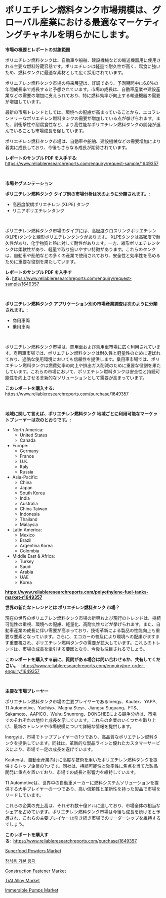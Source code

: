 <p><h1>ポリエチレン燃料タンク市場規模は、グローバル産業における最適なマーケティングチャネルを明らかにします。</h1></p><p><strong>市場の概要とレポートの対象範囲</strong></p>
<p><p>ポリエチレン燃料タンクは、自動車や船舶、建設機械などの輸送機器用に使用される主要な燃料貯蔵容器です。ポリエチレンは軽量で耐久性が高く、腐食に強いため、燃料タンクに最適な素材として広く採用されています。</p><p>ポリエチレン燃料タンク市場の将来展望は、好調であり、予測期間中に6.8%の年間成長率で成長すると予想されています。市場の成長は、自動車産業や建設産業などの需要の増加に支えられており、特に燃料効率が向上する輸送機器の需要が増加しています。</p><p>最新の市場トレンドとしては、環境への配慮が高まっていることから、エコフレンドリーなポリエチレン燃料タンクの需要が増加している点が挙げられます。また、耐衝撃性や耐腐食性など、より高性能なポリエチレン燃料タンクの開発が進んでいることも市場成長を促しています。</p><p>ポリエチレン燃料タンク市場は、自動車や船舶、建設機械などの需要増加により着実に成長しており、今後もさらなる成長が期待されています。</p></p>
<p><strong>レポートのサンプル PDF を入手する:</strong> <a href="https://www.reliableresearchreports.com/enquiry/request-sample/1649357">https://www.reliableresearchreports.com/enquiry/request-sample/1649357</a></p>
<p>&nbsp;</p>
<p><strong>市場セグメンテーション</strong></p>
<p><strong>ポリエチレン燃料タンク タイプ別の市場分析は次のように分類されます。:</strong></p>
<p><ul><li>高密度架橋ポリエチレン (XLPE) タンク</li><li>リニアポリエチレンタンク</li></ul></p>
<p>&nbsp;</p>
<p><p>ポリエチレン燃料タンク市場のタイプには、高密度クロスリンクポリエチレン(XLPE)タンクと線形ポリエチレンタンクがあります。 XLPEタンクは高密度で耐久性があり、化学物質と熱に対して耐性があります。一方、線形ポリエチレンタンクは柔軟性があり、軽量で取り扱いやすい特徴があります。これらのタンクは、自動車や船舶などの多くの産業で使用されており、安全性と効率性を高めるために重要な役割を果たしています。</p></p>
<p><strong>レポートのサンプル PDF を入手する:</strong>&nbsp;<a href="https://www.reliableresearchreports.com/enquiry/request-sample/1649357">https://www.reliableresearchreports.com/enquiry/request-sample/1649357</a></p>
<p>&nbsp;</p>
<p><strong> ポリエチレン燃料タンク アプリケーション別の市場産業調査は次のように分類されます。:</strong></p>
<p><ul><li>商用車両</li><li>乗用車両</li></ul></p>
<p>&nbsp;</p>
<p><p>ポリエチレン燃料タンク市場は、商用車および乗用車市場に広く利用されています。商用車市場では、ポリエチレン燃料タンクは耐久性と軽量性のために選ばれており、過酷な使用環境においても信頼性を提供します。乗用車市場では、ポリエチレン燃料タンクは燃費効率の向上や排出ガス削減のために重要な役割を果たしています。これらの市場において、ポリエチレン燃料タンクは安全性と持続可能性を向上させる革新的なソリューションとして需要が高まっています。</p></p>
<p><strong>このレポートを購入する:</strong>&nbsp; <a href="https://www.reliableresearchreports.com/purchase/1649357">https://www.reliableresearchreports.com/purchase/1649357</a></p>
<p>&nbsp;</p>
<p><strong>地域に関して言えば、ポリエチレン燃料タンク 地域ごとに利用可能なマーケットプレーヤーは次のとおりです。:</strong></p>
<p><ul>
    <li>
        North America:
        <ul>
            <li>United States</li>
            <li>Canada</li>
        </ul>
    </li>
    <li>
        Europe:
        <ul>
            <li>Germany</li>
            <li>France</li>
            <li>U.K.</li>
            <li>Italy</li>
            <li>Russia</li>
        </ul>
    </li>
    <li>
        Asia-Pacific:
        <ul>
            <li>China</li>
            <li>Japan</li>
            <li>South Korea</li>
            <li>India</li>
            <li>Australia</li>
            <li>China Taiwan</li>
            <li>Indonesia</li>
            <li>Thailand</li>
            <li>Malaysia</li>
        </ul>
    </li>
    <li>
        Latin America:
        <ul>
            <li>Mexico</li>
            <li>Brazil</li>
            <li>Argentina Korea</li>
            <li>Colombia</li>
        </ul>
    </li>
    <li>
        Middle East & Africa:
        <ul>
            <li>Turkey</li>
            <li>Saudi</li>
            <li>Arabia</li>
            <li>UAE</li>
            <li>Korea</li>
        </ul>
    </li>
    </ul></p>
<p><strong><a href="https://www.reliableresearchreports.com/polyethylene-fuel-tanks-market-r1649357">https://www.reliableresearchreports.com/polyethylene-fuel-tanks-market-r1649357</a></strong>&nbsp;</p>
<p><strong>世界の新たなトレンドとは ポリエチレン燃料タンク 市場？</strong></p>
<p><p>現在の世界のポリエチレン燃料タンク市場の新興および現行のトレンドは、持続可能性の重視、環境への配慮、軽量化、高耐久性などが挙げられます。また、自動車産業の成長に伴い需要が高まっており、技術革新による製品の性能向上も重要な要素となっています。さらに、エコカーの普及により環境への配慮がますます重要視され、ポリエチレン燃料タンクの需要が拡大しています。これらのトレンドは、市場の成長を牽引する要因となり、今後も注目されるでしょう。</p></p>
<p><strong>このレポートを購入する前に、質問がある場合は問い合わせるか、共有してください。</strong>- <a href="https://www.reliableresearchreports.com/enquiry/pre-order-enquiry/1649357">https://www.reliableresearchreports.com/enquiry/pre-order-enquiry/1649357</a></p>
<p>&nbsp;</p>
<p><strong>主要な市場プレーヤー</strong></p>
<p><p>ポリエチレン燃料タンク市場の主要プレイヤーであるInergy、Kautex、YAPP、TI Automotive、Yachiyo、Magna Steyr、Jiangsu Suguang、FTS、Sakamoto、AAPICO、Wuhu Shunrong、DONGHEEによる競争分析は、市場でのそれぞれの地位と成長を示しています。これらの企業のいくつかを取り上げ、最新のトレンドや市場規模について詳細な情報を提供します。  </p><p>Inergyは、市場でトッププレイヤーの1つであり、高品質なポリエチレン燃料タンクを提供しています。同社は、革新的な製品ラインと優れたカスタマーサービスにより、市場で一定の成長を遂げています。  </p><p>Kautexは、自動車産業向けに高度な技術を用いたポリエチレン燃料タンクを提供するトップ企業の1つです。同社は、持続可能性と効率性に焦点を当てた製品開発に重点を置いており、市場での成長と影響力を維持しています。  </p><p>TI Automotiveは、世界中の自動車メーカーに燃料システムソリューションを提供する大手プレイヤーの一つであり、高い信頼性と革新性を持った製品で市場をリードしています。  </p><p>これらの企業の売上高は、それぞれ数十億ドルに達しており、市場全体の相当なシェアを占めています。ポリエチレン燃料タンク市場は今後も成長を続けると予想され、これらの主要プレイヤーは引き続き市場でのリーダーシップを維持するでしょう。</p></p>
<p><strong>このレポートを購入する:</strong>&nbsp;&nbsp;<a href="https://www.reliableresearchreports.com/purchase/1649357">https://www.reliableresearchreports.com/purchase/1649357</a></p>
<p><p><a href="https://scarlet-rocket-c63.notion.site/Analyzing-Superfood-Powders-Market-Global-Industry-Perspective-and-Forecast-2024-to-2031-bd643ed13f2b455dba9538a59205b78d">Superfood Powders Market</a></p><p><a href="https://github.com/vs10l4sfg5c/Market-Research-Report-List-1/blob/main/865177626067.md">장식용 기본 용지</a></p><p><a href="https://github.com/bmorecock/Market-Research-Report-List-2/blob/main/construction-fastener-market.md">Construction Fastener Market</a></p><p><a href="https://issuu.com/reportprime-2/docs/tial-alloy-market-size-2030.pptx">TiAl Alloy Market</a></p><p><a href="https://view.publitas.com/reportprime-1/immersible-pumps-market-size-cagr-trends-2024-2030/">Immersible Pumps Market</a></p></p>